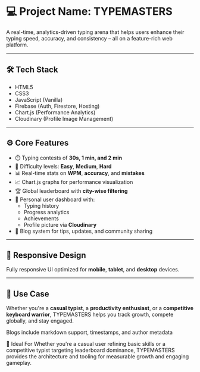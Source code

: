 # 💻 Project Name: TYPEMASTERS

A real-time, analytics-driven typing arena that helps users enhance their typing speed, accuracy, and consistency – all on a feature-rich web platform.

---

## 🛠️ Tech Stack

- HTML5  
- CSS3  
- JavaScript (Vanilla)  
- Firebase (Auth, Firestore, Hosting)  
- Chart.js (Performance Analytics)  
- Cloudinary (Profile Image Management)  

---

## ⚙️ Core Features

- ⏱️ Typing contests of **30s, 1 min, and 2 min**  
- 🎯 Difficulty levels: **Easy**, **Medium**, **Hard**  
- 📊 Real-time stats on **WPM**, **accuracy**, and **mistakes**  
- 📈 Chart.js graphs for performance visualization  
- 🏆 Global leaderboard with **city-wise filtering**  
- 👤 Personal user dashboard with:
  - Typing history  
  - Progress analytics  
  - Achievements  
  - Profile picture via **Cloudinary**  
- 📝 Blog system for tips, updates, and community sharing  

---

## 📱 Responsive Design

Fully responsive UI optimized for **mobile**, **tablet**, and **desktop** devices.

---

## 🚀 Use Case

Whether you're a **casual typist**, a **productivity enthusiast**, or a **competitive keyboard warrior**, TYPEMASTERS helps you track growth, compete globally, and stay engaged.



Blogs include markdown support, timestamps, and author metadata

🧠 Ideal For
Whether you're a casual user refining basic skills or a competitive typist targeting leaderboard dominance, TYPEMASTERS provides the architecture and tooling for measurable growth and engaging gameplay.

